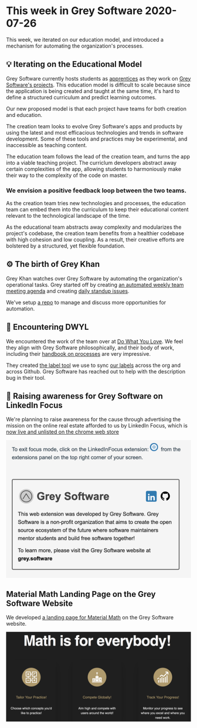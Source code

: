 # This week in Grey Software 2020-07-26

This week, we iterated on our education model, and introduced a mechanism for
automating the organization's processes.

## 💡 Iterating on the Educational Model

Grey Software currently hosts students as [apprentices](/apprentice) as they
work on [Grey Software's projects](/projects). This education model is difficult
to scale because since the application is being created and taught at the same
time, it's hard to define a structured curriculum and predict learning outcomes.

Our new proposed model is that each project have teams for both creation and
education.

The creation team looks to evolve Grey Software's apps and products by using the
latest and most efficacious technologies and trends in software development.
Some of these tools and practices may be experimental, and inaccessible as
teaching content.

The education team follows the lead of the creation team, and turns the app into
a viable teaching project. The curriclum developers abstract away certain
complexities of the app, allowing students to harmoniously make their way to the
complexity of the code on master.

### We envision a positive feedback loop between the two teams.

As the creation team tries new technologies and processes, the education team
can embed them into the curriculum to keep their educational content relevant to
the technological landscape of the time.

As the educational team abstracts away complexity and modularizes the project's
codebase, the creation team benefits from a healthier codebase with high
cohesion and low coupling. As a result, their creative efforts are bolstered by
a structured, yet flexible foundation.

## ⚙️ The birth of Grey Khan

Grey Khan watches over Grey Software by automating the organization's
operational tasks. Grey started off by creating
[an automated weekly team meeting agenda](https://github.com/grey-software/org/issues/39)
and creating
[daily standup issues](https://github.com/grey-software/Material-Math/issues/51).

We've setup [a repo](https://github.com/grey-software/automation) to manage and
discuss more opportunities for automation.

## 💚 Encountering DWYL

We encountered the work of the team over at
[Do What You Love](https://github.com/dwyl/start-here). We feel they align with
Grey Software philosophically, and their body of work, including their
[handbook on processes](https://github.com/dwyl/process-handbook) are very
impressive.

They created [the label tool](https://label-sync.herokuapp.com/) we use to sync
[our labels](https://github.com/grey-software/github-labels) across the org and
across Github. Grey Software has reached out to help with the description bug in
their tool.

## 📢 Raising awareness for Grey Software on LinkedIn Focus

We're planning to raise awareness for the cause through advertising the mission
on the online real estate afforded to us by LinkedIn Focus, which is
[now live and unlisted on the chrome web store](https://chrome.google.com/webstore/detail/linkedin-focus/cmafljjdkloacahjddlpaognhjpacdff?hl=en&authuser=2)

![LinkedIn Focus Raising Awareness](./linkedin-focus-gs-awareness.png)

## Material Math Landing Page on the Grey Software Website

We developed
[a landing page for Material Math](https://grey.software/material-math/) on the
Grey Software website.

![Material Math Landing Page Features](./material-math-landing.png)
